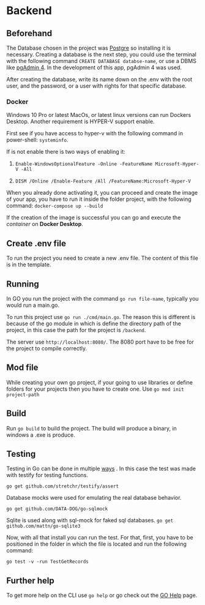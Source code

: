 # Backend

## Beforehand

The Database chosen in the project was [Postgre](https://www.postgresql.org/) so installing it is necessary. Creating a database is the next step, you could use the terminal with the following command `CREATE DATABASE databse-name`, or use a DBMS like [pgAdmin 4](https://www.pgadmin.org/). In the development of this app, pgAdmin 4 was used.

After creating the database, write its name down on the .env with the root user, and the password, or a user with rights for that specific database.

### Docker

Windows 10 Pro or latest MacOs, or latest linux versions can run Dockers Desktop. Another requirement is HYPER-V support enable.

First see if you have access to hyper-v with the following command in power-shell: `systeminfo`.

If is not enable there is two ways of enabling it:
1. `Enable-WindowsOptionalFeature -Online -FeatureName Microsoft-Hyper-V -All`

2. `DISM /Online /Enable-Feature /All /FeatureName:Microsoft-Hyper-V`

When you already done activating it, you can proceed and create the image of your app, you have to run it inside the folder project, with the following command: `docker-compose up --build`

If the creation of the image is successful you can go and execute the *container* on **Docker Desktop**.

## Create .env file

To run the project you need to create a new .env file. The content of this file is in the template.

## Running

In GO you run the project with the command `go run file-name`, typically you would run a main.go.

To run this project use `go run ./cmd/main.go`.
The reason this is different is because of the go module in which is define the directory path of the project, in this case the path for the project is `/backend`.

The server use `http://localhost:8080/`. The 8080 port have to be free for the project to compile correctly.


## Mod file
While creating your own go project, if your going to use libraries or define folders for your projects then you have to create one. Use `go mod init project-path`

## Build

Run `go build` to build the project. The build will produce a binary, in windows a .exe is produce.

## Testing

Testing in Go can be done in multiple [ways](https://theifedayo.medium.com/a-comprehensive-guide-to-unit-testing-in-go-c292f20670b0) . In this case the test was made with testify for testing functions.

`go get github.com/stretchr/testify/assert`

Database mocks were used for emulating the real database behavior.

`go get github.com/DATA-DOG/go-sqlmock`

Sqlite is used along with sql-mock for faked sql databases.
`go get github.com/mattn/go-sqlite3`

Now, with all that install you can run the test. For that, first, you have to be positioned in the folder in which the file is located and run the following command:

`go test -v -run TestGetRecords`

## Further help

To get more help on the CLI use `go help` or go check out the [GO Help](https://pkg.go.dev/cmd/go/internal/help) page.
